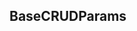 ## BaseCRUDParams


<ParamField path="description" type="">

</ParamField>
<ParamField path="name" type="">

</ParamField>
<ParamField path="query_parameters" type="">

</ParamField>
<ParamField path="query_sql" type="">

</ParamField>
